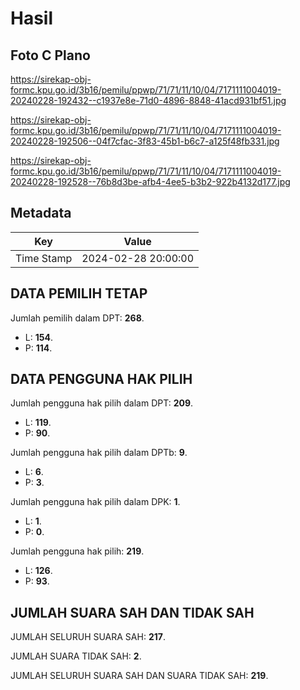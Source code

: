 # Hasil

## Foto C Plano

https://sirekap-obj-formc.kpu.go.id/3b16/pemilu/ppwp/71/71/11/10/04/7171111004019-20240228-192432--c1937e8e-71d0-4896-8848-41acd931bf51.jpg

https://sirekap-obj-formc.kpu.go.id/3b16/pemilu/ppwp/71/71/11/10/04/7171111004019-20240228-192506--04f7cfac-3f83-45b1-b6c7-a125f48fb331.jpg

https://sirekap-obj-formc.kpu.go.id/3b16/pemilu/ppwp/71/71/11/10/04/7171111004019-20240228-192528--76b8d3be-afb4-4ee5-b3b2-922b4132d177.jpg


## Metadata

| Key        | Value               |
| ---------- | ------------------- |
| Time Stamp | 2024-02-28 20:00:00 |


## DATA PEMILIH TETAP

Jumlah pemilih dalam DPT: **268**.
 * L: **154**.
 * P: **114**.

## DATA PENGGUNA HAK PILIH

Jumlah pengguna hak pilih dalam DPT: **209**.
 * L: **119**.
 * P: **90**.

Jumlah pengguna hak pilih dalam DPTb: **9**.
 * L: **6**.
 * P: **3**.

Jumlah pengguna hak pilih dalam DPK: **1**.
 * L: **1**.
 * P: **0**.

Jumlah pengguna hak pilih: **219**.
 * L: **126**.
 * P: **93**.

## JUMLAH SUARA SAH DAN TIDAK SAH

JUMLAH SELURUH SUARA SAH: **217**.

JUMLAH SUARA TIDAK SAH: **2**.

JUMLAH SELURUH SUARA SAH DAN SUARA TIDAK SAH: **219**.


